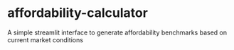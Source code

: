 # affordability-calculator
A simple streamlit interface to generate affordability benchmarks based on current market conditions
